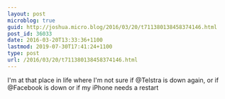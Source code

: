 ```yaml
---
layout: post
microblog: true
guid: http://joshua.micro.blog/2016/03/20/t711380138458374146.html
post_id: 36033
date: 2016-03-20T13:33:36+1100
lastmod: 2019-07-30T17:41:24+1100
type: post
url: /2016/03/20/t711380138458374146.html
---
```

I'm at that place in life where I'm not sure if @Telstra is down again, or if @Facebook is down or if my iPhone needs a restart
